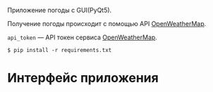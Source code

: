 Приложение погоды с GUI(PyQt5).


Получение погоды происходит с помощью API [OpenWeatherMap](https://openweathermap.org/current).

`api_token` — API токен сервиса [OpenWeatherMap](https://openweathermap.org/current).

```
$ pip install -r requirements.txt
```

# Интерфейс приложения

